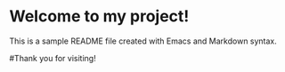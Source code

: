 # Welcome to my project!

This is a sample README file created with Emacs and Markdown syntax.

#Thank you for visiting!
